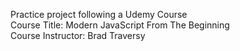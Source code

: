 Practice project following a Udemy Course<br>
Course Title: Modern JavaScript From The Beginning<br>
Course Instructor: Brad Traversy

